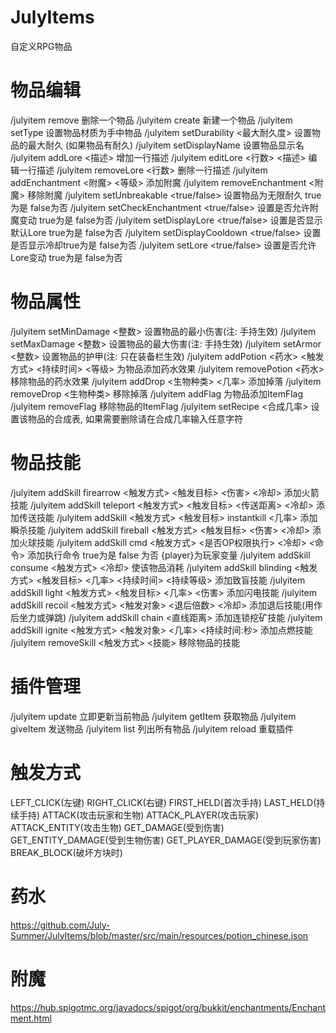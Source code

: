 # JulyItems
自定义RPG物品

# 物品编辑
/julyitem <itemID> remove   删除一个物品
/julyitem <itemID> create   新建一个物品
/julyitem <itemID> setType  设置物品材质为手中物品
/julyitem <itemID> setDurability <最大耐久度>  设置物品的最大耐久 (如果物品有耐久)
/julyitem <itemID> setDisplayName <display>  设置物品显示名
/julyitem <itemID> addLore <描述>  增加一行描述
/julyitem <itemID> editLore <行数> <描述>  编辑一行描述
/julyitem <itemID> removeLore <行数>  删除一行描述
/julyitem <itemID> addEnchantment <附魔> <等级>  添加附魔
/julyitem <itemID> removeEnchantment <附魔>  移除附魔
/julyitem <itemID> setUnbreakable <true/false>  设置物品为无限耐久 true为是 false为否
/julyitem <itemID> setCheckEnchantment <true/false>  设置是否允许附魔变动 true为是 false为否
/julyitem <itemID> setDisplayLore <true/false>  设置是否显示默认Lore true为是 false为否
/julyitem <itemID> setDisplayCooldown <true/false>  设置是否显示冷却true为是 false为否
/julyitem <itemID> setLore <true/false>  设置是否允许Lore变动 true为是 false为否
# 物品属性
/julyitem <itemID> setMinDamage <整数>  设置物品的最小伤害(注: 手持生效)
/julyitem <itemID> setMaxDamage <整数>  设置物品的最大伤害(注: 手持生效)
/julyitem <itemID> setArmor <整数>  设置物品的护甲(注: 只在装备栏生效)
/julyitem <itemID> addPotion <药水> <触发方式> <持续时间> <等级>  为物品添加药水效果
/julyitem <itemID> removePotion <药水>   移除物品的药水效果
/julyitem <itemID> addDrop <生物种类> <几率>  添加掉落
/julyitem <itemID> removeDrop <生物种类>  移除掉落
/julyitem <itemID> addFlag <ItemFlag>  为物品添加ItemFlag
/julyitem <itemID> removeFlag <ItemFlag>  移除物品的ItemFlag
/julyitem <itemID> setRecipe <合成几率>  设置该物品的合成表, 如果需要删除请在合成几率输入任意字符
  
# 物品技能

/julyitem <itemID> addSkill firearrow <触发方式> <触发目标> <伤害> <冷却>  添加火箭技能
/julyitem <itemID> addSkill teleport <触发方式> <触发目标> <传送距离> <冷却>  添加传送技能
/julyitem <itemID> addSkill <触发方式> <触发目标> instantkill <几率>  添加瞬杀技能
/julyitem <itemID> addSkill fireball <触发方式> <触发目标> <伤害> <冷却>  添加火球技能
/julyitem <itemID> addSkill cmd <触发方式> <是否OP权限执行> <冷却> <命令>  添加执行命令 true为是 false 为否 {player}为玩家变量
/julyitem <itemID> addSkill consume <触发方式> <冷却>  使该物品消耗
/julyitem <itemID> addSkill blinding <触发方式> <触发目标> <几率> <持续时间> <持续等级>  添加致盲技能
/julyitem <itemID> addSkill light <触发方式> <触发目标> <几率> <伤害>  添加闪电技能
/julyitem <itemID> addSkill recoil <触发方式> <触发对象> <退后倍数> <冷却>  添加退后技能(用作后坐力或弹跳)
/julyitem <itemID> addSkill chain <直线距离>  添加连锁挖矿技能
/julyitem <itemID> addSkill ignite <触发方式> <触发对象> <几率> <持续时间:秒>  添加点燃技能
/julyitem <itemID> removeSkill <触发方式> <技能>   移除物品的技能
  
# 插件管理
/julyitem <itemID> update   立即更新当前物品
/julyitem <itemID> getItem   获取物品
/julyitem <itemID> giveItem <Player>  发送物品
/julyitem list   列出所有物品
/julyitem reload   重载插件
  
# 触发方式

LEFT_CLICK(左键)
RIGHT_CLICK(右键)
FIRST_HELD(首次手持)
LAST_HELD(持续手持)
ATTACK(攻击玩家和生物)
ATTACK_PLAYER(攻击玩家)
ATTACK_ENTITY(攻击生物)
GET_DAMAGE(受到伤害)
GET_ENTITY_DAMAGE(受到生物伤害)
GET_PLAYER_DAMAGE(受到玩家伤害)
BREAK_BLOCK(破坏方块时)
    
 # 药水
 
 https://github.com/July-Summer/JulyItems/blob/master/src/main/resources/potion_chinese.json
 
 # 附魔
 
https://hub.spigotmc.org/javadocs/spigot/org/bukkit/enchantments/Enchantment.html
  
